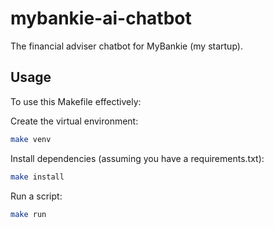 # mybankie-ai-chatbot
The financial adviser chatbot for MyBankie (my startup).

## Usage
To use this Makefile effectively:

Create the virtual environment:
```bash
make venv
```
Install dependencies (assuming you have a requirements.txt):

```bash
make install
```
Run a script:
```bash
make run
```